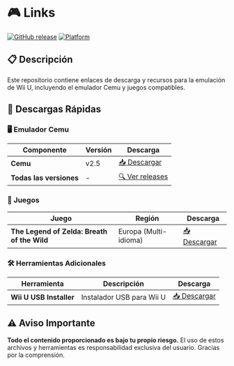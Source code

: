 # 🎮 Links

[![GitHub release](https://img.shields.io/badge/release-v2.5-blue.svg)](https://github.com/cemu-project/Cemu/releases)
[![Platform](https://img.shields.io/badge/platform-Windows%20x64-lightgrey.svg)](https://github.com/cemu-project/Cemu)

## 📋 Descripción

Este repositorio contiene enlaces de descarga y recursos para la emulación de Wii U, incluyendo el emulador Cemu y juegos compatibles.

## 🚀 Descargas Rápidas

### 🖥️ Emulador Cemu

| Componente | Versión | Descarga |
|------------|---------|----------|
| **Cemu** | v2.5 | [📥 Descargar](https://github.com/cemu-project/Cemu/releases/download/v2.5/cemu-2.5-windows-x64.zip) |
| **Todas las versiones** | - | [🔍 Ver releases](https://github.com/cemu-project/Cemu/releases) |

### 🎯 Juegos

| Juego | Región | Descarga |
|-------|--------|----------|
| **The Legend of Zelda: Breath of the Wild** | Europa (Multi-idioma) | [📥 Descargar](https://sto.romsfast.com/WII-U/Legend%20of%20Zelda%20The%20-%20Breath%20of%20the%20Wild%20(Europe)%20(EnFrDeEsItNlRu).zip?token=cHxfalZpRlFaE3N2FXVWZFhSRBl0fV4%3D) |

### 🛠️ Herramientas Adicionales

| Herramienta | Descripción | Descarga |
|-------------|-------------|----------|
| **Wii U USB Installer** | Instalador USB para Wii U | [📥 Descargar](https://www.mediafire.com/file/y4lhh09zpm586d0/Wii-U_USB_Installer.zip/file) |

## ⚠️ Aviso Importante

**Todo el contenido proporcionado es bajo tu propio riesgo.** El uso de estos archivos y herramientas es responsabilidad exclusiva del usuario. Gracias por la comprensión.
